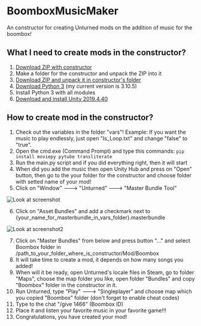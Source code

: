# BoomboxMusicMaker
An constructor for creating Unturned mods on the addition of music for the boombox!

## What I need to create mods in the constructor?
1. [Download ZIP with constructor](https://github.com/AdamPastar/BoomboxMusicMaker/archive/refs/heads/main.zip)
2. Make a folder for the constructor and unpack the ZIP into it
3. [Download ZIP and unpack it in constructor's folder](https://drive.google.com/file/d/1Ix0SwuSa655uiT8iHrPrKAsk2lGho2l3/view?usp=sharing)
4. [Download Python 3](https://www.python.org/downloads/) (my current version is 3.10.5)
5. Install Python 3 with all modules
6. [Download and install Unity 2019.4.40](https://unity.com/releases/editor/archive#download-archive-2019)

## How to create mod in the constructor?
1. Check out the variables in the folder "vars"! Example: If you want the music to play endlessly, just open "Is_Loop.txt" and change "false" to "true".
2. Open the cmd.exe (Command Prompt) and type this commands: `pip install moviepy pytube transliterate`
3. Run the main.py script and if you did everything right, then it will start
4. When did you add the music then open Unity Hub and press on "Open" button, then go to the your folder for the constructor and choose folder with setted name of your mod!
5. Click on "Window" ---> "Unturned" ---> "Master Bundle Tool"

![Look at screenshot](https://i.imgur.com/LHiOUCI.png)

6. Click on "Asset Bundles" and add a checkmark next to {your_name_for_masterbundle_in_vars_folder}.masterbundle

![Look at screenshot2](https://i.imgur.com/mncaJP5.png)

7. Click on "Master Bundles" from below and press button "..." and select Boombox folder in /path_to_your_folder_where_is_constructor/Mod/Boombox
8. It will take time to create a mod, it depends on how many songs you added!
9. When will it be ready, open Unturned's locale files in Steam, go to folder "Maps", choose the map folder you like, open folder "Bundles" and copy "Boombox" folder in the constructor in it.
10. Run Unturned, type "Play" ---> "Singleplayer" and choose map which you copied "Boombox" folder (don't forget to enable cheat codes)
11. Type to the chat "/give 1466" (Boombox ID)
12. Place it and listen your favorite music in your favorite game!!!
13. Congratulations, you have created your mod!
